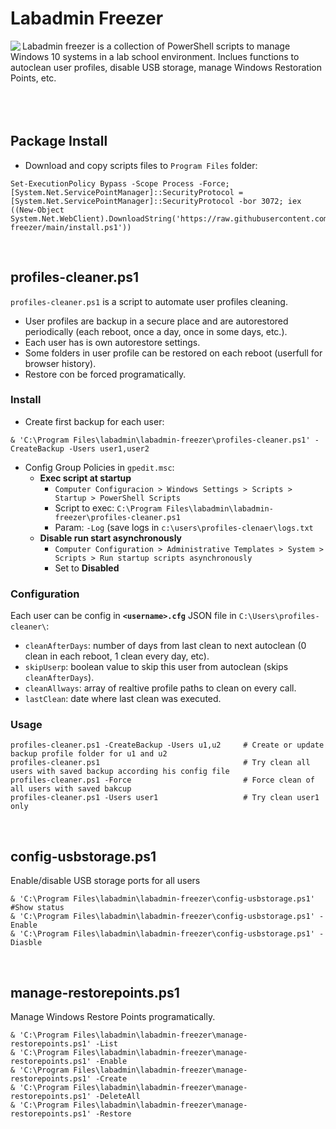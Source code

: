 # Labadmin Freezer
<img align="left" src="https://www.iconfinder.com/icons/8610360/download/png/128">
Labadmin freezer is a collection of PowerShell scripts to manage Windows 10 systems in a lab school environment. Inclues functions to autoclean user profiles, disable USB storage, manage Windows Restoration Points, etc.
<br>
<br>
<br>
<br>

## Package Install
* Download and copy scripts files to `Program Files` folder:
```
Set-ExecutionPolicy Bypass -Scope Process -Force; [System.Net.ServicePointManager]::SecurityProtocol = [System.Net.ServicePointManager]::SecurityProtocol -bor 3072; iex ((New-Object System.Net.WebClient).DownloadString('https://raw.githubusercontent.com/leomarcov/labadmin-freezer/main/install.ps1'))
```
<br>

## profiles-cleaner.ps1
`profiles-cleaner.ps1` is a script to automate user profiles cleaning. 
  * User profiles are backup in a secure place and are autorestored periodically (each reboot, once a day, once in some days, etc.).
  * Each user has is own autorestore settings.
  * Some folders in user profile can be restored on each reboot (userfull for browser history).
  * Restore con be forced programatically.

### Install 
* Create first backup for each user:
```
& 'C:\Program Files\labadmin\labadmin-freezer\profiles-cleaner.ps1' -CreateBackup -Users user1,user2
```
* Config Group Policies in `gpedit.msc`:
  * **Exec script at startup**
    * `Computer Configuracion > Windows Settings > Scripts > Startup > PowerShell Scripts`
    * Script to exec: `C:\Program Files\labadmin\labadmin-freezer\profiles-cleaner.ps1`
    * Param: `-Log` (save logs in `c:\users\profiles-clenaer\logs.txt`
  * **Disable run start asynchronously**
    * `Computer Configuration > Administrative Templates > System > Scripts > Run startup scripts asynchronously`
    * Set to **Disabled**

### Configuration
Each user can be config in **`<username>.cfg`** JSON file in `C:\Users\profiles-cleaner\`:
  * `cleanAfterDays`: number of days from last clean to next autoclean (0 clean in each reboot, 1 clean every day, etc).
  * `skipUserp`: boolean value to skip this user from autoclean (skips `cleanAfterDays`).
  * `cleanAllways`: array of realtive profile paths to clean on every call.
  * `lastClean`: date where last clean was executed.

### Usage
```
profiles-cleaner.ps1 -CreateBackup -Users u1,u2     # Create or update backup profile folder for u1 and u2
profiles-cleaner.ps1                                # Try clean all users with saved backup according his config file
profiles-cleaner.ps1 -Force                         # Force clean of all users with saved bakcup
profiles-cleaner.ps1 -Users user1                   # Try clean user1 only
```

<br>

## config-usbstorage.ps1
Enable/disable USB storage ports for all users
```
& 'C:\Program Files\labadmin\labadmin-freezer\config-usbstorage.ps1'             #Show status
& 'C:\Program Files\labadmin\labadmin-freezer\config-usbstorage.ps1' -Enable
& 'C:\Program Files\labadmin\labadmin-freezer\config-usbstorage.ps1' -Diasble
```

<br>

## manage-restorepoints.ps1
Manage Windows Restore Points programatically.
```
& 'C:\Program Files\labadmin\labadmin-freezer\manage-restorepoints.ps1' -List
& 'C:\Program Files\labadmin\labadmin-freezer\manage-restorepoints.ps1' -Enable
& 'C:\Program Files\labadmin\labadmin-freezer\manage-restorepoints.ps1' -Create
& 'C:\Program Files\labadmin\labadmin-freezer\manage-restorepoints.ps1' -DeleteAll
& 'C:\Program Files\labadmin\labadmin-freezer\manage-restorepoints.ps1' -Restore
```
